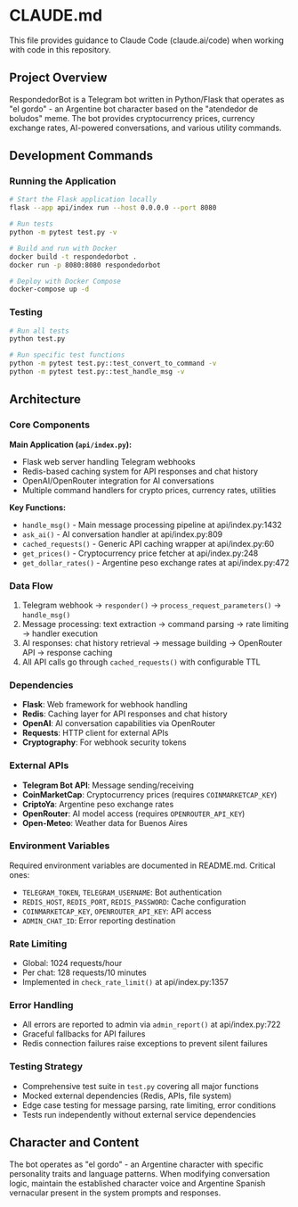 # CLAUDE.md

This file provides guidance to Claude Code (claude.ai/code) when working with code in this repository.

## Project Overview

RespondedorBot is a Telegram bot written in Python/Flask that operates as "el gordo" - an Argentine bot character based on the "atendedor de boludos" meme. The bot provides cryptocurrency prices, currency exchange rates, AI-powered conversations, and various utility commands.

## Development Commands

### Running the Application
```bash
# Start the Flask application locally
flask --app api/index run --host 0.0.0.0 --port 8080

# Run tests
python -m pytest test.py -v

# Build and run with Docker
docker build -t respondedorbot .
docker run -p 8080:8080 respondedorbot

# Deploy with Docker Compose
docker-compose up -d
```

### Testing
```bash
# Run all tests
python test.py

# Run specific test functions
python -m pytest test.py::test_convert_to_command -v
python -m pytest test.py::test_handle_msg -v
```

## Architecture

### Core Components

**Main Application (`api/index.py`):**
- Flask web server handling Telegram webhooks
- Redis-based caching system for API responses and chat history
- OpenAI/OpenRouter integration for AI conversations
- Multiple command handlers for crypto prices, currency rates, utilities

**Key Functions:**
- `handle_msg()` - Main message processing pipeline at api/index.py:1432
- `ask_ai()` - AI conversation handler at api/index.py:809
- `cached_requests()` - Generic API caching wrapper at api/index.py:60
- `get_prices()` - Cryptocurrency price fetcher at api/index.py:248
- `get_dollar_rates()` - Argentine peso exchange rates at api/index.py:472

### Data Flow
1. Telegram webhook → `responder()` → `process_request_parameters()` → `handle_msg()`
2. Message processing: text extraction → command parsing → rate limiting → handler execution
3. AI responses: chat history retrieval → message building → OpenRouter API → response caching
4. All API calls go through `cached_requests()` with configurable TTL

### Dependencies
- **Flask**: Web framework for webhook handling
- **Redis**: Caching layer for API responses and chat history
- **OpenAI**: AI conversation capabilities via OpenRouter
- **Requests**: HTTP client for external APIs
- **Cryptography**: For webhook security tokens

### External APIs
- **Telegram Bot API**: Message sending/receiving
- **CoinMarketCap**: Cryptocurrency prices (requires `COINMARKETCAP_KEY`)
- **CriptoYa**: Argentine peso exchange rates
- **OpenRouter**: AI model access (requires `OPENROUTER_API_KEY`)
- **Open-Meteo**: Weather data for Buenos Aires

### Environment Variables
Required environment variables are documented in README.md. Critical ones:
- `TELEGRAM_TOKEN`, `TELEGRAM_USERNAME`: Bot authentication
- `REDIS_HOST`, `REDIS_PORT`, `REDIS_PASSWORD`: Cache configuration
- `COINMARKETCAP_KEY`, `OPENROUTER_API_KEY`: API access
- `ADMIN_CHAT_ID`: Error reporting destination

### Rate Limiting
- Global: 1024 requests/hour
- Per chat: 128 requests/10 minutes
- Implemented in `check_rate_limit()` at api/index.py:1357

### Error Handling
- All errors are reported to admin via `admin_report()` at api/index.py:722
- Graceful fallbacks for API failures
- Redis connection failures raise exceptions to prevent silent failures

### Testing Strategy
- Comprehensive test suite in `test.py` covering all major functions
- Mocked external dependencies (Redis, APIs, file system)
- Edge case testing for message parsing, rate limiting, error conditions
- Tests run independently without external service dependencies

## Character and Content
The bot operates as "el gordo" - an Argentine character with specific personality traits and language patterns. When modifying conversation logic, maintain the established character voice and Argentine Spanish vernacular present in the system prompts and responses.